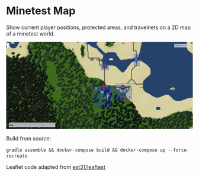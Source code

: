 # Minetest Map

Show current player positions, protected areas, and travelnets on a 2D map of a minetest world.

![screenshot](screenshot.png)

Build from source:
```
gradle assemble && docker-compose build && docker-compose up --force-recreate
```

Leaflet code adapted from [est31/leaftest](https://github.com/est31/leaftest)